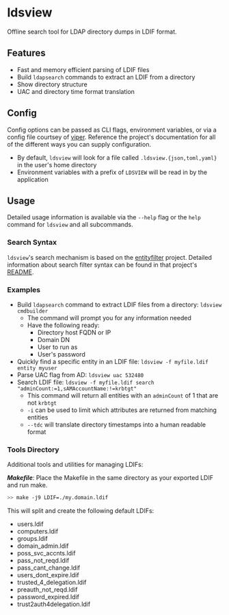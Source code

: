 # ldsview
Offline search tool for LDAP directory dumps in LDIF format.

## Features
  * Fast and memory efficient parsing of LDIF files
  * Build `ldapsearch` commands to extract an LDIF from a directory
  * Show directory structure
  * UAC and directory time format translation

## Config
Config options can be passed as CLI flags, environment variables, or via a config file courtsey of [viper](https://github.com/spf13/viper). Reference the project's documentation for all of the different ways you can supply configuration. 
  * By default, `ldsview` will look for a file called `.ldsview.{json,toml,yaml}` in the user's home directory
  * Environment variables with a prefix of `LDSVIEW` will be read in by the application

## Usage
Detailed usage information is available via the `--help` flag or the `help` command for `ldsview` and all subcommands.

### Search Syntax
`ldsview`'s search mechanism is based on the [entityfilter](https://github.com/kgoins/entityfilter) project. Detailed information about search filter syntax can be found in that project's [README](https://github.com/kgoins/entityfilter/blob/master/README.md).

### Examples
  * Build `ldapsearch` command to extract LDIF files from a directory: `ldsview cmdbuilder`
    * The command will prompt you for any information needed
    * Have the following ready: 
      * Directory host FQDN or IP
      * Domain DN
      * User to run as
      * User's password
  * Quickly find a specific entity in an LDIF file: `ldsview -f myfile.ldif entity myuser`
  * Parse UAC flag from AD: `ldsview uac 532480`
  * Search LDIF file: `ldsview -f myfile.ldif search "adminCount:=1,sAMAccountName:!=krbtgt"`
    * This command will return all entities with an `adminCount` of 1 that are not `krbtgt`
    * `-i` can be used to limit which attributes are returned from matching entities
    * `--tdc` will translate directory timestamps into a human readable format


### Tools Directory

Additional tools and utilities for managing LDIFs:

***Makefile***: Place the Makefile in the same directory as your exported LDIF and run make.

```sh
>> make -j9 LDIF=./my.domain.ldif
```
This will split and create the following default LDIFs:

* users.ldif
* computers.ldif
* groups.ldif
* domain_admin.ldif
* poss_svc_accnts.ldif
* pass_not_reqd.ldif
* pass_cant_change.ldif
* users_dont_expire.ldif
* trusted_4_delegation.ldif
* preauth_not_reqd.ldif
* password_expired.ldif
* trust2auth4delegation.ldif
